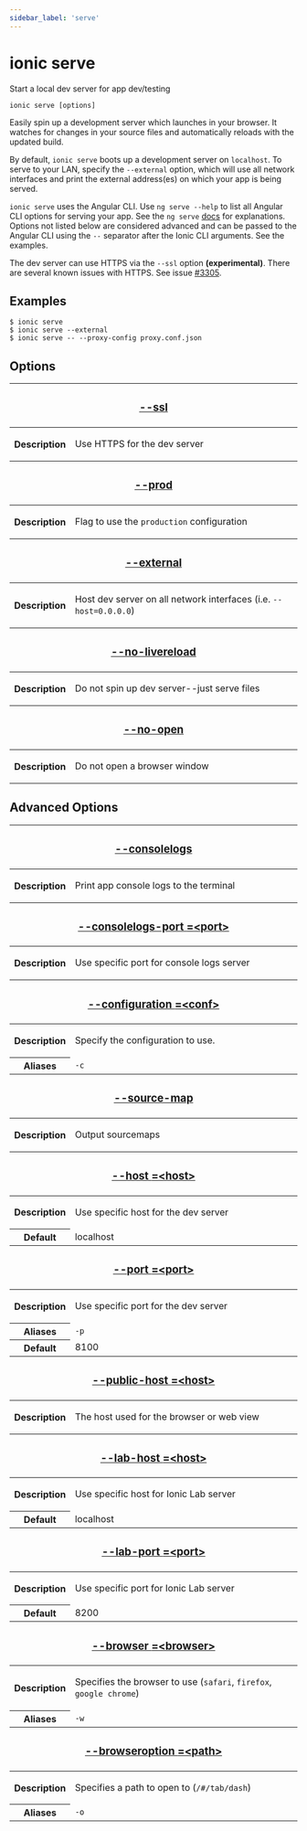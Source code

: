 ```yaml
---
sidebar_label: 'serve'
---
```


# ionic serve

Start a local dev server for app dev/testing

```shell
ionic serve [options]
```

Easily spin up a development server which launches in your browser. It watches for changes in your source files and automatically reloads with the updated build.

By default, `ionic serve` boots up a development server on `localhost`. To serve to your LAN, specify the `--external` option, which will use all network interfaces and print the external address(es) on which your app is being served.

`ionic serve` uses the Angular CLI. Use `ng serve --help` to list all Angular CLI options for serving your app. See the `ng serve` [docs](https://angular.io/cli/serve) for explanations. Options not listed below are considered advanced and can be passed to the Angular CLI using the `--` separator after the Ionic CLI arguments. See the examples.

The dev server can use HTTPS via the `--ssl` option **(experimental)**. There are several known issues with HTTPS. See issue [#3305](https://github.com/ionic-team/ionic-cli/issues/3305).

## Examples

```shell
$ ionic serve
$ ionic serve --external
$ ionic serve -- --proxy-config proxy.conf.json
```

## Options

<table className="reference-table">
  <thead>
    <tr>
      <th colSpan="2">
        <h3>
          <a href="#option-ssl" id="option-ssl">
            --ssl
          </a>
        </h3>
      </th>
    </tr>
  </thead>
  <tbody>
    <tr>
      <th>Description</th>
      <td>
        <p>Use HTTPS for the dev server</p>
      </td>
    </tr>
  </tbody>
  <thead>
    <tr>
      <th colSpan="2">
        <h3>
          <a href="#option-prod" id="option-prod">
            --prod
          </a>
        </h3>
      </th>
    </tr>
  </thead>
  <tbody>
    <tr>
      <th>Description</th>
      <td>
        <p>
          Flag to use the <code>production</code> configuration
        </p>
      </td>
    </tr>
  </tbody>
  <thead>
    <tr>
      <th colSpan="2">
        <h3>
          <a href="#option-external" id="option-external">
            --external
          </a>
        </h3>
      </th>
    </tr>
  </thead>
  <tbody>
    <tr>
      <th>Description</th>
      <td>
        <p>
          Host dev server on all network interfaces (i.e. <code>--host=0.0.0.0</code>)
        </p>
      </td>
    </tr>
  </tbody>
  <thead>
    <tr>
      <th colSpan="2">
        <h3>
          <a href="#option-livereload" id="option-livereload">
            --no-livereload
          </a>
        </h3>
      </th>
    </tr>
  </thead>
  <tbody>
    <tr>
      <th>Description</th>
      <td>
        <p>Do not spin up dev server--just serve files</p>
      </td>
    </tr>
  </tbody>
  <thead>
    <tr>
      <th colSpan="2">
        <h3>
          <a href="#option-open" id="option-open">
            --no-open
          </a>
        </h3>
      </th>
    </tr>
  </thead>
  <tbody>
    <tr>
      <th>Description</th>
      <td>
        <p>Do not open a browser window</p>
      </td>
    </tr>
  </tbody>
</table>

## Advanced Options

<table className="reference-table">
  <thead>
    <tr>
      <th colSpan="2">
        <h3>
          <a href="#option-consolelogs" id="option-consolelogs">
            --consolelogs
          </a>
        </h3>
      </th>
    </tr>
  </thead>
  <tbody>
    <tr>
      <th>Description</th>
      <td>
        <div>
          <p>Print app console logs to the terminal</p>
        </div>
      </td>
    </tr>
  </tbody>
  <thead>
    <tr>
      <th colSpan="2">
        <h3>
          <a href="#option-consolelogs-port" id="option-consolelogs-port">
            --consolelogs-port
            <span class="option-spec"> =&lt;port&gt;</span>
          </a>
        </h3>
      </th>
    </tr>
  </thead>
  <tbody>
    <tr>
      <th>Description</th>
      <td>
        <div>
          <p>Use specific port for console logs server</p>
        </div>
      </td>
    </tr>
  </tbody>
  <thead>
    <tr>
      <th colSpan="2">
        <h3>
          <a href="#option-configuration" id="option-configuration">
            --configuration
            <span class="option-spec"> =&lt;conf&gt;</span>
          </a>
        </h3>
      </th>
    </tr>
  </thead>
  <tbody>
    <tr>
      <th>Description</th>
      <td>
        <div>
          <p>Specify the configuration to use.</p>
        </div>
      </td>
    </tr>
    <tr>
      <th>Aliases</th>
      <td>
        <code>-c</code>
      </td>
    </tr>
  </tbody>
  <thead>
    <tr>
      <th colSpan="2">
        <h3>
          <a href="#option-source-map" id="option-source-map">
            --source-map
          </a>
        </h3>
      </th>
    </tr>
  </thead>
  <tbody>
    <tr>
      <th>Description</th>
      <td>
        <div>
          <p>Output sourcemaps</p>
        </div>
      </td>
    </tr>
  </tbody>
  <thead>
    <tr>
      <th colSpan="2">
        <h3>
          <a href="#option-host" id="option-host">
            --host
            <span class="option-spec"> =&lt;host&gt;</span>
          </a>
        </h3>
      </th>
    </tr>
  </thead>
  <tbody>
    <tr>
      <th>Description</th>
      <td>
        <div>
          <p>Use specific host for the dev server</p>
        </div>
      </td>
    </tr>
    <tr>
      <th>Default</th>
      <td>localhost</td>
    </tr>
  </tbody>
  <thead>
    <tr>
      <th colSpan="2">
        <h3>
          <a href="#option-port" id="option-port">
            --port
            <span class="option-spec"> =&lt;port&gt;</span>
          </a>
        </h3>
      </th>
    </tr>
  </thead>
  <tbody>
    <tr>
      <th>Description</th>
      <td>
        <div>
          <p>Use specific port for the dev server</p>
        </div>
      </td>
    </tr>
    <tr>
      <th>Aliases</th>
      <td>
        <code>-p</code>
      </td>
    </tr>
    <tr>
      <th>Default</th>
      <td>8100</td>
    </tr>
  </tbody>
  <thead>
    <tr>
      <th colSpan="2">
        <h3>
          <a href="#option-public-host" id="option-public-host">
            --public-host
            <span class="option-spec"> =&lt;host&gt;</span>
          </a>
        </h3>
      </th>
    </tr>
  </thead>
  <tbody>
    <tr>
      <th>Description</th>
      <td>
        <div>
          <p>The host used for the browser or web view</p>
        </div>
      </td>
    </tr>
  </tbody>
  <thead>
    <tr>
      <th colSpan="2">
        <h3>
          <a href="#option-lab-host" id="option-lab-host">
            --lab-host
            <span class="option-spec"> =&lt;host&gt;</span>
          </a>
        </h3>
      </th>
    </tr>
  </thead>
  <tbody>
    <tr>
      <th>Description</th>
      <td>
        <div>
          <p>Use specific host for Ionic Lab server</p>
        </div>
      </td>
    </tr>
    <tr>
      <th>Default</th>
      <td>localhost</td>
    </tr>
  </tbody>
  <thead>
    <tr>
      <th colSpan="2">
        <h3>
          <a href="#option-lab-port" id="option-lab-port">
            --lab-port
            <span class="option-spec"> =&lt;port&gt;</span>
          </a>
        </h3>
      </th>
    </tr>
  </thead>
  <tbody>
    <tr>
      <th>Description</th>
      <td>
        <div>
          <p>Use specific port for Ionic Lab server</p>
        </div>
      </td>
    </tr>
    <tr>
      <th>Default</th>
      <td>8200</td>
    </tr>
  </tbody>
  <thead>
    <tr>
      <th colSpan="2">
        <h3>
          <a href="#option-browser" id="option-browser">
            --browser
            <span class="option-spec"> =&lt;browser&gt;</span>
          </a>
        </h3>
      </th>
    </tr>
  </thead>
  <tbody>
    <tr>
      <th>Description</th>
      <td>
        <div>
          <p>
            Specifies the browser to use (<code>safari</code>, <code>firefox</code>, <code>google chrome</code>)
          </p>
        </div>
      </td>
    </tr>
    <tr>
      <th>Aliases</th>
      <td>
        <code>-w</code>
      </td>
    </tr>
  </tbody>
  <thead>
    <tr>
      <th colSpan="2">
        <h3>
          <a href="#option-browseroption" id="option-browseroption">
            --browseroption
            <span class="option-spec"> =&lt;path&gt;</span>
          </a>
        </h3>
      </th>
    </tr>
  </thead>
  <tbody>
    <tr>
      <th>Description</th>
      <td>
        <div>
          <p>
            Specifies a path to open to (<code>/#/tab/dash</code>)
          </p>
        </div>
      </td>
    </tr>
    <tr>
      <th>Aliases</th>
      <td>
        <code>-o</code>
      </td>
    </tr>
  </tbody>
</table>
